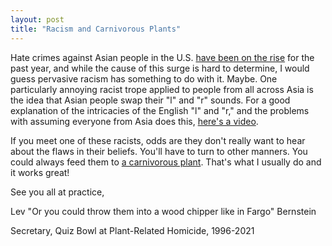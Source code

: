 ```yaml
---
layout: post
title: "Racism and Carnivorous Plants"
---
```


Hate crimes against Asian people in the U.S. [have been on the rise](https://www.usatoday.com/story/news/nation/2021/02/27/asian-hate-crimes-attacks-fueled-covid-19-racism-threaten-asians/4566376001/) for the past year, and while the cause of this surge is hard to determine, I would guess pervasive racism has something to do with it. Maybe. One particularly annoying racist trope applied to people from all across Asia is the idea that Asian people swap their "l" and "r" sounds. For a good explanation of the intricacies of the English "l" and "r," and the problems with assuming everyone from Asia does this, [here's a video](https://www.youtube.com/watch?v=2yzMUs3badc).

If you meet one of these racists, odds are they don't really want to hear about the flaws in their beliefs. You'll have to turn to other manners. You could always feed them to [a carnivorous plant](https://www.youtube.com/watch?v=aGJ7tg0ifmo). That's what I usually do and it works great!

See you all at practice,

Lev "Or you could throw them into a wood chipper like in Fargo" Bernstein

Secretary, Quiz Bowl at Plant-Related Homicide, 1996-2021